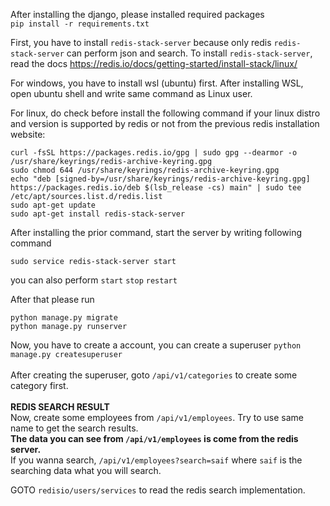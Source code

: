 After installing the django, please installed required packages <br/>
`pip install -r requirements.txt`

First, you have to install `redis-stack-server` because only redis `redis-stack-server` can perform json and search. 
To install `redis-stack-server`, read the docs https://redis.io/docs/getting-started/install-stack/linux/

For windows, you have to install wsl (ubuntu) first. After installing WSL, open ubuntu shell and write same command as Linux user.

For linux, do check before install the following command if your linux distro and version is supported by redis or not from the previous redis installation website:
```shell
curl -fsSL https://packages.redis.io/gpg | sudo gpg --dearmor -o /usr/share/keyrings/redis-archive-keyring.gpg
sudo chmod 644 /usr/share/keyrings/redis-archive-keyring.gpg
echo "deb [signed-by=/usr/share/keyrings/redis-archive-keyring.gpg] https://packages.redis.io/deb $(lsb_release -cs) main" | sudo tee /etc/apt/sources.list.d/redis.list
sudo apt-get update
sudo apt-get install redis-stack-server
```

After installing the prior command, start the server by writing following command
```shell
sudo service redis-stack-server start
```
you can also perform `start` `stop` `restart`

After that please run
```pycon
python manage.py migrate
python manage.py runserver
```
Now, you have to create a account, you can create a superuser 
``python manage.py createsuperuser``
<br/><br/>
After creating the superuser, goto `/api/v1/categories` to create some category first.
<br/><br/>
**REDIS SEARCH RESULT** <br/>
Now, create some employees from `/api/v1/employees`. Try to use same name to get the search results.
<br/>
**The data you can see from `/api/v1/employees` is come from the redis server.**
<br/>
If you wanna search, `/api/v1/employees?search=saif` where `saif` is the searching data what you will search.
<br/>

GOTO `redisio/users/services` to read the redis search implementation.